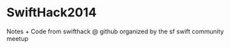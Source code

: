 SwiftHack2014
=============

Notes + Code from swifthack @ github organized by the sf swift community meetup
